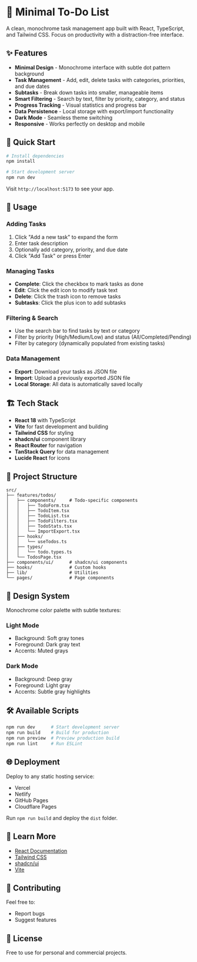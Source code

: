 # 📝 Minimal To-Do List

A clean, monochrome task management app built with React, TypeScript, and Tailwind CSS. Focus on productivity with a distraction-free interface.

## ✨ Features

- **Minimal Design** - Monochrome interface with subtle dot pattern background
- **Task Management** - Add, edit, delete tasks with categories, priorities, and due dates
- **Subtasks** - Break down tasks into smaller, manageable items
- **Smart Filtering** - Search by text, filter by priority, category, and status
- **Progress Tracking** - Visual statistics and progress bar
- **Data Persistence** - Local storage with export/import functionality
- **Dark Mode** - Seamless theme switching
- **Responsive** - Works perfectly on desktop and mobile

## 🚀 Quick Start

```bash
# Install dependencies
npm install

# Start development server
npm run dev
```

Visit `http://localhost:5173` to see your app.

## 📱 Usage

### Adding Tasks
1. Click "Add a new task" to expand the form
2. Enter task description
3. Optionally add category, priority, and due date
4. Click "Add Task" or press Enter

### Managing Tasks
- **Complete**: Click the checkbox to mark tasks as done
- **Edit**: Click the edit icon to modify task text
- **Delete**: Click the trash icon to remove tasks
- **Subtasks**: Click the plus icon to add subtasks

### Filtering & Search
- Use the search bar to find tasks by text or category
- Filter by priority (High/Medium/Low) and status (All/Completed/Pending)
- Filter by category (dynamically populated from existing tasks)

### Data Management
- **Export**: Download your tasks as JSON file
- **Import**: Upload a previously exported JSON file
- **Local Storage**: All data is automatically saved locally

## 🏗️ Tech Stack

- **React 18** with TypeScript
- **Vite** for fast development and building
- **Tailwind CSS** for styling
- **shadcn/ui** component library
- **React Router** for navigation
- **TanStack Query** for data management
- **Lucide React** for icons

## 📁 Project Structure

```
src/
├── features/todos/
│   ├── components/     # Todo-specific components
│   │   ├── TodoForm.tsx
│   │   ├── TodoItem.tsx
│   │   ├── TodoList.tsx
│   │   ├── TodoFilters.tsx
│   │   ├── TodoStats.tsx
│   │   └── ImportExport.tsx
│   ├── hooks/
│   │   └── useTodos.ts
│   ├── types/
│   │   └── todo.types.ts
│   └── TodosPage.tsx
├── components/ui/      # shadcn/ui components
├── hooks/              # Custom hooks
├── lib/                # Utilities
└── pages/              # Page components
```

## 🎨 Design System

Monochrome color palette with subtle textures:

### Light Mode
- Background: Soft gray tones
- Foreground: Dark gray text
- Accents: Muted grays

### Dark Mode
- Background: Deep gray
- Foreground: Light gray
- Accents: Subtle gray highlights

## 🛠️ Available Scripts

```bash
npm run dev      # Start development server
npm run build    # Build for production
npm run preview  # Preview production build
npm run lint     # Run ESLint
```

## 🌐 Deployment

Deploy to any static hosting service:
- Vercel
- Netlify
- GitHub Pages
- Cloudflare Pages

Run `npm run build` and deploy the `dist` folder.

## 📖 Learn More

- [React Documentation](https://react.dev/)
- [Tailwind CSS](https://tailwindcss.com/)
- [shadcn/ui](https://ui.shadcn.com/)
- [Vite](https://vitejs.dev/)

## 🤝 Contributing

Feel free to:
- Report bugs
- Suggest features


## 📄 License

Free to use for personal and commercial projects.